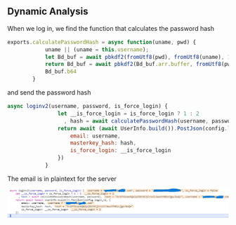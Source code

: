 ## Dynamic Analysis

When we log in, we find the function that calculates the password hash

```javascript
exports.calculatePasswordHash = async function(uname, pwd) {
            uname || (uname = this.username);
            let Bd_buf = await pbkdf2(fromUtf8(pwd), fromUtf8(uname), 1e5, 256);
            return Bd_buf = await pbkdf2(Bd_buf.arr.buffer, fromUtf8(pwd), 2, 256),
            Bd_buf.b64
        }
```

and send the password hash

```javascript
async loginv2(username, password, is_force_login) {
                let __is_force_login = is_force_login ? 1 : 2
                  , hash = await calculatePasswordHash(username, password);
                return await (await UserInfo.build()).PostJson(config.login_v2, {
                    email: username,
                    masterkey_hash: hash,
                    is_force_login: __is_force_login
                })
            }
```

The email is in plaintext for the server

![dynamic](fig/dynamic.png)

